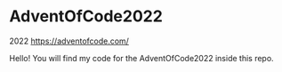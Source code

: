 # AdventOfCode2022
2022 https://adventofcode.com/

Hello! You will find my code for the AdventOfCode2022 inside this repo. 
